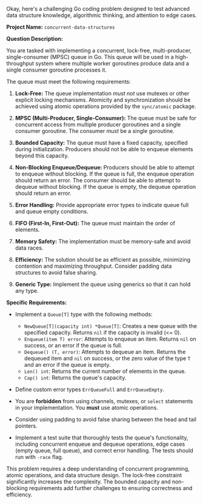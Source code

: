 Okay, here's a challenging Go coding problem designed to test advanced data structure knowledge, algorithmic thinking, and attention to edge cases.

**Project Name:** `concurrent-data-structures`

**Question Description:**

You are tasked with implementing a concurrent, lock-free, multi-producer, single-consumer (MPSC) queue in Go.  This queue will be used in a high-throughput system where multiple worker goroutines produce data and a single consumer goroutine processes it.

The queue must meet the following requirements:

1.  **Lock-Free:** The queue implementation *must not* use mutexes or other explicit locking mechanisms.  Atomicity and synchronization should be achieved using atomic operations provided by the `sync/atomic` package.

2.  **MPSC (Multi-Producer, Single-Consumer):**  The queue must be safe for concurrent access from multiple producer goroutines and a single consumer goroutine. The consumer *must* be a single goroutine.

3.  **Bounded Capacity:** The queue must have a fixed capacity, specified during initialization.  Producers should not be able to enqueue elements beyond this capacity.

4.  **Non-Blocking Enqueue/Dequeue:** Producers should be able to attempt to enqueue without blocking. If the queue is full, the enqueue operation should return an error. The consumer should be able to attempt to dequeue without blocking. If the queue is empty, the dequeue operation should return an error.

5.  **Error Handling:**  Provide appropriate error types to indicate queue full and queue empty conditions.

6.  **FIFO (First-In, First-Out):** The queue must maintain the order of elements.

7.  **Memory Safety:** The implementation must be memory-safe and avoid data races.

8.  **Efficiency:** The solution should be as efficient as possible, minimizing contention and maximizing throughput.  Consider padding data structures to avoid false sharing.

9.  **Generic Type:** Implement the queue using generics so that it can hold any type.

**Specific Requirements:**

*   Implement a `Queue[T]` type with the following methods:

    *   `NewQueue[T](capacity int) *Queue[T]`:  Creates a new queue with the specified capacity. Returns `nil` if the capacity is invalid (<= 0).
    *   `Enqueue(item T) error`:  Attempts to enqueue an item. Returns `nil` on success, or an error if the queue is full.
    *   `Dequeue() (T, error)`: Attempts to dequeue an item. Returns the dequeued item and `nil` on success, or the zero value of the type `T` and an error if the queue is empty.
    *   `Len() int`: Returns the current number of elements in the queue.
    *   `Cap() int`: Returns the queue's capacity.

*   Define custom error types `ErrQueueFull` and `ErrQueueEmpty`.

*   You are **forbidden** from using channels, mutexes, or `select` statements in your implementation.  You **must** use atomic operations.

*   Consider using padding to avoid false sharing between the head and tail pointers.

*   Implement a test suite that thoroughly tests the queue's functionality, including concurrent enqueue and dequeue operations, edge cases (empty queue, full queue), and correct error handling. The tests should run with `-race` flag.

This problem requires a deep understanding of concurrent programming, atomic operations, and data structure design. The lock-free constraint significantly increases the complexity. The bounded capacity and non-blocking requirements add further challenges to ensuring correctness and efficiency.
